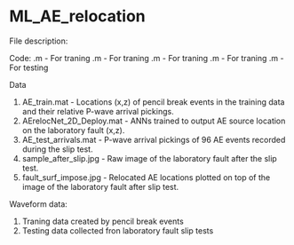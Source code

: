 # ML_AE_relocation
File description:

Code:
.m - For traning
.m - For traning
.m - For traning
.m - For traning
.m - For testing

Data
1. AE_train.mat - Locations (x,z) of pencil break events in the training data and their relative P-wave arrival pickings.
2. AErelocNet_2D_Deploy.mat - ANNs trained to output AE source location on the laboratory fault (x,z).
3. AE_test_arrivals.mat - P-wave arrival pickings of 96 AE events recorded during the slip test.
4. sample_after_slip.jpg - Raw image of the laboratory fault after the slip test.
5. fault_surf_impose.jpg - Relocated AE locations plotted  on top of the image of the laboratory fault after slip test.


Waveform data:
1. Traning data created by pencil break events
2. Testing data collected fron laboratory fault slip tests
